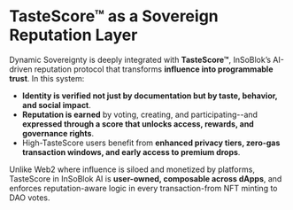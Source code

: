 # TasteScore™ as a Sovereign Reputation Layer

Dynamic Sovereignty is deeply integrated with **TasteScore™**, InSoBlok’s AI-driven reputation protocol that transforms **influence into programmable trust**. In this system:

* **Identity is verified not just by documentation but by taste, behavior, and social impact**.
* **Reputation is earned** by voting, creating, and participating--and **expressed through a score that unlocks access, rewards, and governance rights**.
* High-TasteScore users benefit from **enhanced privacy tiers, zero-gas transaction windows, and early access to premium drops**.

Unlike Web2 where influence is siloed and monetized by platforms, TasteScore in InSoBlok AI is **user-owned, composable across dApps**, and enforces reputation-aware logic in every transaction-from NFT minting to DAO votes.
